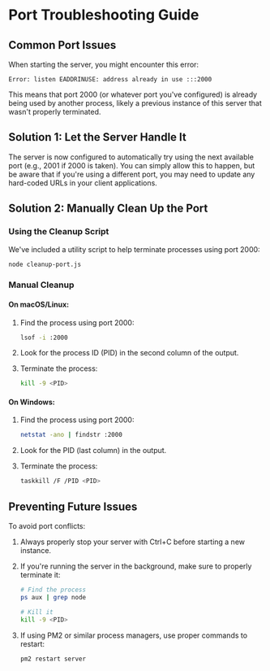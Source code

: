 # Port Troubleshooting Guide

## Common Port Issues

When starting the server, you might encounter this error:

```
Error: listen EADDRINUSE: address already in use :::2000
```

This means that port 2000 (or whatever port you've configured) is already being used by another process, likely a previous instance of this server that wasn't properly terminated.

## Solution 1: Let the Server Handle It

The server is now configured to automatically try using the next available port (e.g., 2001 if 2000 is taken). You can simply allow this to happen, but be aware that if you're using a different port, you may need to update any hard-coded URLs in your client applications.

## Solution 2: Manually Clean Up the Port

### Using the Cleanup Script

We've included a utility script to help terminate processes using port 2000:

```bash
node cleanup-port.js
```

### Manual Cleanup

#### On macOS/Linux:

1. Find the process using port 2000:
   ```bash
   lsof -i :2000
   ```

2. Look for the process ID (PID) in the second column of the output.

3. Terminate the process:
   ```bash
   kill -9 <PID>
   ```

#### On Windows:

1. Find the process using port 2000:
   ```bash
   netstat -ano | findstr :2000
   ```

2. Look for the PID (last column) in the output.

3. Terminate the process:
   ```bash
   taskkill /F /PID <PID>
   ```

## Preventing Future Issues

To avoid port conflicts:

1. Always properly stop your server with Ctrl+C before starting a new instance.
2. If you're running the server in the background, make sure to properly terminate it:
   ```bash
   # Find the process
   ps aux | grep node
   
   # Kill it
   kill -9 <PID>
   ```

3. If using PM2 or similar process managers, use proper commands to restart:
   ```bash
   pm2 restart server
   ``` 